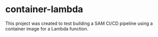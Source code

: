 # container-lambda

This project was created to test building a SAM CI/CD pipeline using a container image for a Lambda function.
